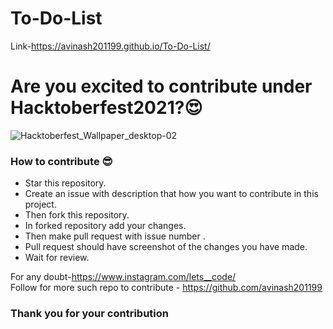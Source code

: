 # To-Do-List
Link-https://avinash201199.github.io/To-Do-List/

# Are you excited to contribute under Hacktoberfest2021?😍

![Hacktoberfest_Wallpaper_desktop-02](https://user-images.githubusercontent.com/59393136/135513229-89dbc17d-09fc-4dee-90a7-9ec26e4c9e3f.png)

### How to contribute 😎<br>

* Star this repository.
* Create an issue with description that how you want to contribute in this project.
* Then fork this repository.
* In forked repository add your changes.
* Then make pull request with issue number .
* Pull request should have screenshot of the changes you have made.
* Wait for review.

For any doubt-https://www.instagram.com/lets__code/ <br>
Follow for more such repo to contribute - https://github.com/avinash201199

### Thank you for your contribution 
